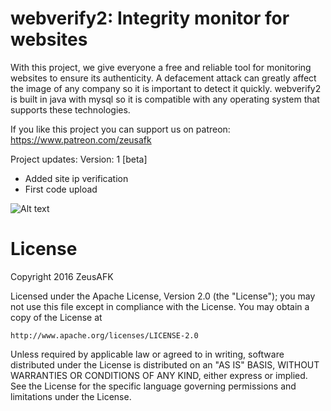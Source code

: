 # webverify2: Integrity monitor for websites

With this project, we give everyone a free and reliable tool for monitoring websites to ensure its authenticity. A defacement attack can greatly affect the image of any company so it is important to detect it quickly. webverify2 is built in java with mysql so it is compatible with any operating system that supports these technologies.

If you like this project you can support us on patreon: https://www.patreon.com/zeusafk

Project updates:
Version: 1 [beta]

- Added site ip verification
- First code upload

![Alt text](http://i.imgur.com/rszxXE8.png "webverify2")

# License
Copyright 2016 ZeusAFK

Licensed under the Apache License, Version 2.0 (the "License");
you may not use this file except in compliance with the License.
You may obtain a copy of the License at

    http://www.apache.org/licenses/LICENSE-2.0

Unless required by applicable law or agreed to in writing, software
distributed under the License is distributed on an "AS IS" BASIS,
WITHOUT WARRANTIES OR CONDITIONS OF ANY KIND, either express or implied.
See the License for the specific language governing permissions and
limitations under the License.
